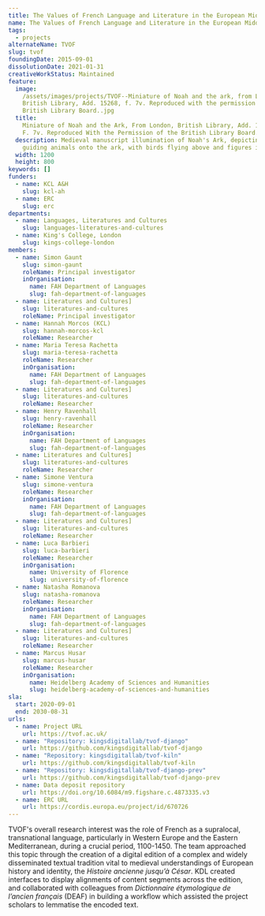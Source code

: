 ```yaml
---
title: The Values of French Language and Literature in the European Middle Ages
name: The Values of French Language and Literature in the European Middle Ages
tags:
  - projects
alternateName: TVOF
slug: tvof
foundingDate: 2015-09-01
dissolutionDate: 2021-01-31
creativeWorkStatus: Maintained
feature:
  image:
    /assets/images/projects/TVOF--Miniature of Noah and the ark, from London,
    British Library, Add. 15268, f. 7v. Reproduced with the permission of the
    British Library Board..jpg
  title:
    Miniature of Noah and the Ark, From London, British Library, Add. 15268,
    F. 7v. Reproduced With the Permission of the British Library Board.
  description: Medieval manuscript illumination of Noah's Ark, depicting Noah
    guiding animals onto the ark, with birds flying above and figures inside.
  width: 1200
  height: 800
keywords: []
funders:
  - name: KCL A&H
    slug: kcl-ah
  - name: ERC
    slug: erc
departments:
  - name: Languages, Literatures and Cultures
    slug: languages-literatures-and-cultures
  - name: King's College, London
    slug: kings-college-london
members:
  - name: Simon Gaunt
    slug: simon-gaunt
    roleName: Principal investigator
    inOrganisation:
      name: FAH Department of Languages
      slug: fah-department-of-languages
  - name: Literatures and Cultures]
    slug: literatures-and-cultures
    roleName: Principal investigator
  - name: Hannah Morcos (KCL)
    slug: hannah-morcos-kcl
    roleName: Researcher
  - name: Maria Teresa Rachetta
    slug: maria-teresa-rachetta
    roleName: Researcher
    inOrganisation:
      name: FAH Department of Languages
      slug: fah-department-of-languages
  - name: Literatures and Cultures]
    slug: literatures-and-cultures
    roleName: Researcher
  - name: Henry Ravenhall
    slug: henry-ravenhall
    roleName: Researcher
    inOrganisation:
      name: FAH Department of Languages
      slug: fah-department-of-languages
  - name: Literatures and Cultures]
    slug: literatures-and-cultures
    roleName: Researcher
  - name: Simone Ventura
    slug: simone-ventura
    roleName: Researcher
    inOrganisation:
      name: FAH Department of Languages
      slug: fah-department-of-languages
  - name: Literatures and Cultures]
    slug: literatures-and-cultures
    roleName: Researcher
  - name: Luca Barbieri
    slug: luca-barbieri
    roleName: Researcher
    inOrganisation:
      name: University of Florence
      slug: university-of-florence
  - name: Natasha Romanova
    slug: natasha-romanova
    roleName: Researcher
    inOrganisation:
      name: FAH Department of Languages
      slug: fah-department-of-languages
  - name: Literatures and Cultures]
    slug: literatures-and-cultures
    roleName: Researcher
  - name: Marcus Husar
    slug: marcus-husar
    roleName: Researcher
    inOrganisation:
      name: Heidelberg Academy of Sciences and Humanities
      slug: heidelberg-academy-of-sciences-and-humanities
sla:
  start: 2020-09-01
  end: 2030-08-31
urls:
  - name: Project URL
    url: https://tvof.ac.uk/
  - name: "Repository: kingsdigitallab/tvof-django"
    url: https://github.com/kingsdigitallab/tvof-django
  - name: "Repository: kingsdigitallab/tvof-kiln"
    url: https://github.com/kingsdigitallab/tvof-kiln
  - name: "Repository: kingsdigitallab/tvof-django-prev"
    url: https://github.com/kingsdigitallab/tvof-django-prev
  - name: Data deposit repository
    url: https://doi.org/10.6084/m9.figshare.c.4873335.v3
  - name: ERC URL
    url: https://cordis.europa.eu/project/id/670726
---
```


TVOF's overall research interest was the role of French as a supralocal, transnational language, particularly in Western Europe and the Eastern Mediterranean, during a crucial period, 1100-1450. The team approached this topic through the creation of a digital edition of a complex and widely disseminated textual tradition vital to medieval understandings of European history and identity, the _Histoire ancienne jusqu’à César_. KDL created interfaces to display alignments of content segments across the edition, and collaborated with colleagues from _Dictionnaire étymologique de l’ancien français_ (DEAF) in building a workflow which assisted the project scholars to lemmatise the encoded text.
